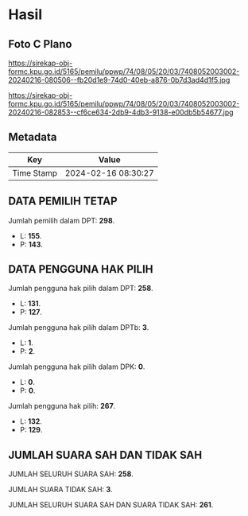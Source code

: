 # Hasil

## Foto C Plano

https://sirekap-obj-formc.kpu.go.id/5165/pemilu/ppwp/74/08/05/20/03/7408052003002-20240216-080506--fb20d1e9-74d0-40eb-a876-0b7d3ad4d1f5.jpg

https://sirekap-obj-formc.kpu.go.id/5165/pemilu/ppwp/74/08/05/20/03/7408052003002-20240216-082853--cf6ce634-2db9-4db3-9138-e00db5b54677.jpg


## Metadata

| Key        | Value               |
| ---------- | ------------------- |
| Time Stamp | 2024-02-16 08:30:27 |


## DATA PEMILIH TETAP

Jumlah pemilih dalam DPT: **298**.
 * L: **155**.
 * P: **143**.

## DATA PENGGUNA HAK PILIH

Jumlah pengguna hak pilih dalam DPT: **258**.
 * L: **131**.
 * P: **127**.

Jumlah pengguna hak pilih dalam DPTb: **3**.
 * L: **1**.
 * P: **2**.

Jumlah pengguna hak pilih dalam DPK: **0**.
 * L: **0**.
 * P: **0**.

Jumlah pengguna hak pilih: **267**.
 * L: **132**.
 * P: **129**.

## JUMLAH SUARA SAH DAN TIDAK SAH

JUMLAH SELURUH SUARA SAH: **258**.

JUMLAH SUARA TIDAK SAH: **3**.

JUMLAH SELURUH SUARA SAH DAN SUARA TIDAK SAH: **261**.


